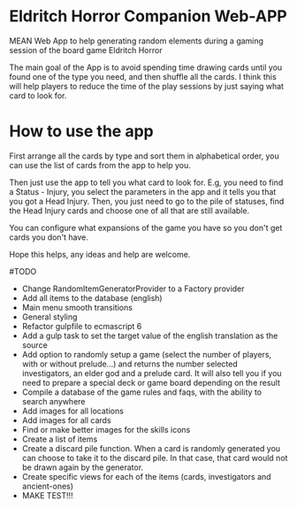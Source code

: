 # Eldritch Horror Companion Web-APP

MEAN Web App to help generating random elements during a gaming session of the board game Eldritch Horror

The main goal of the App is to avoid spending time drawing cards until you found one of the type you need, and then shuffle all the cards. I think this will help players to reduce the time of the play sessions by just saying what card to look for.

# How to use the app

First arrange all the cards by type and sort them in alphabetical order, you can use the list of cards from the app to help you.

Then just use the app to tell you what card to look for. E.g, you need to find a Status - Injury, you select the parameters in the app and it tells you that you got a Head Injury. Then, you just need to go to the pile of statuses, find the Head Injury cards and choose one of all that are still available.

You can configure what expansions of the game you have so you don't get cards you don't have.

Hope this helps, any ideas and help are welcome.

#TODO

* Change RandomItemGeneratorProvider to a Factory provider
* Add all items to the database (english)
* Main menu smooth transitions
* General styling
* Refactor gulpfile to ecmascript 6
* Add a gulp task to set the target value of the english translation as the source
* Add option to randomly setup a game (select the number of players, with or without prelude...) and returns the number
selected investigators, an elder god and a prelude card. It will also tell you if you need to prepare a special deck or
game board depending on the result
* Compile a database of the game rules and faqs, with the ability to search anywhere 
* Add images for all locations
* Add images for all cards
* Find or make better images for the skills icons
* Create a list of items
* Create a discard pile function. When a card is randomly generated you can choose to take it to the discard pile. In that case, that card would not be drawn again by the generator.
* Create specific views for each of the items (cards, investigators and ancient-ones)
* MAKE TEST!!!
